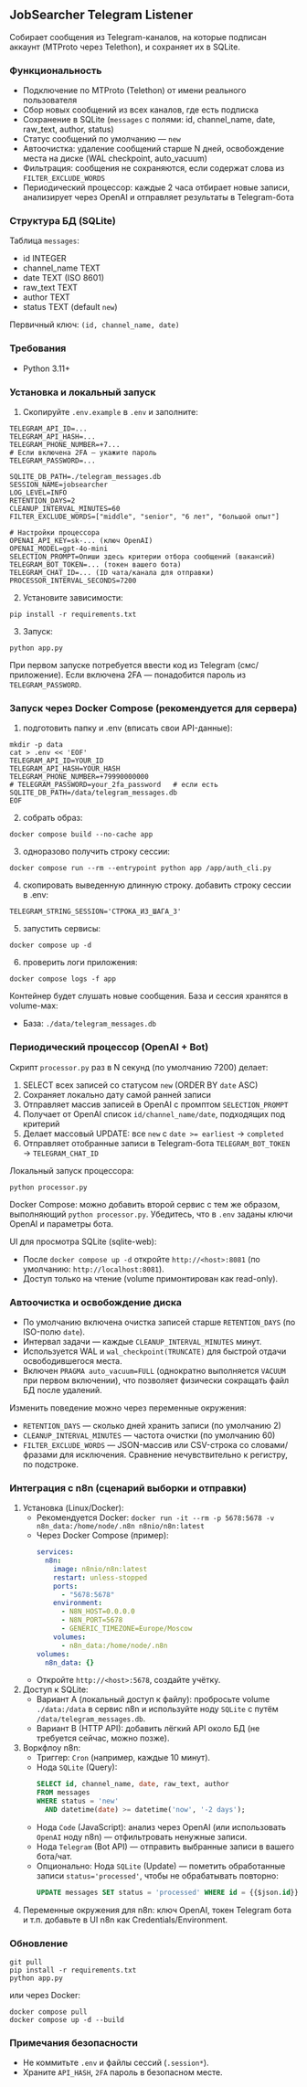## JobSearcher Telegram Listener

Собирает сообщения из Telegram-каналов, на которые подписан аккаунт (MTProto через Telethon), и сохраняет их в SQLite.

### Функциональность
- Подключение по MTProto (Telethon) от имени реального пользователя
- Сбор новых сообщений из всех каналов, где есть подписка
- Сохранение в SQLite (`messages` с полями: id, channel_name, date, raw_text, author, status)
- Статус сообщений по умолчанию — `new`
 - Автоочистка: удаление сообщений старше N дней, освобождение места на диске (WAL checkpoint, auto_vacuum)
 - Фильтрация: сообщения не сохраняются, если содержат слова из `FILTER_EXCLUDE_WORDS`
 - Периодический процессор: каждые 2 часа отбирает новые записи, анализирует через OpenAI и отправляет результаты в Telegram-бота

### Структура БД (SQLite)
Таблица `messages`:
- id INTEGER
- channel_name TEXT
- date TEXT (ISO 8601)
- raw_text TEXT
- author TEXT
- status TEXT (default `new`)

Первичный ключ: `(id, channel_name, date)`

### Требования
- Python 3.11+

### Установка и локальный запуск
1. Скопируйте `.env.example` в `.env` и заполните:
```
TELEGRAM_API_ID=...
TELEGRAM_API_HASH=...
TELEGRAM_PHONE_NUMBER=+7...
# Если включена 2FA — укажите пароль
TELEGRAM_PASSWORD=...

SQLITE_DB_PATH=./telegram_messages.db
SESSION_NAME=jobsearcher
LOG_LEVEL=INFO
RETENTION_DAYS=2
CLEANUP_INTERVAL_MINUTES=60
FILTER_EXCLUDE_WORDS=["middle", "senior", "6 лет", "большой опыт"]

# Настройки процессора
OPENAI_API_KEY=sk-... (ключ OpenAI)
OPENAI_MODEL=gpt-4o-mini
SELECTION_PROMPT=Опиши здесь критерии отбора сообщений (вакансий)
TELEGRAM_BOT_TOKEN=... (токен вашего бота)
TELEGRAM_CHAT_ID=... (ID чата/канала для отправки)
PROCESSOR_INTERVAL_SECONDS=7200
```
2. Установите зависимости:
```
pip install -r requirements.txt
```
3. Запуск:
```
python app.py
```
При первом запуске потребуется ввести код из Telegram (смс/приложение). Если включена 2FA — понадобится пароль из `TELEGRAM_PASSWORD`.

### Запуск через Docker Compose (рекомендуется для сервера)

1. подготовить папку и .env (вписать свои API-данные):
```   
mkdir -p data
cat > .env << 'EOF'
TELEGRAM_API_ID=YOUR_ID
TELEGRAM_API_HASH=YOUR_HASH
TELEGRAM_PHONE_NUMBER=+79990000000
# TELEGRAM_PASSWORD=your_2fa_password   # если есть
SQLITE_DB_PATH=/data/telegram_messages.db
EOF
```

2. собрать образ:
```
docker compose build --no-cache app
```

3. одноразово получить строку сессии:
```
docker compose run --rm --entrypoint python app /app/auth_cli.py
```

4. скопировать выведенную длинную строку. добавить строку сессии в .env:
```
TELEGRAM_STRING_SESSION='СТРОКА_ИЗ_ШАГА_3'
```

5. запустить сервисы:
```
docker compose up -d
```

6. проверить логи приложения:
```
docker compose logs -f app
```
Контейнер будет слушать новые сообщения. База и сессия хранятся в volume-мах:
- База: `./data/telegram_messages.db`

### Периодический процессор (OpenAI + Bot)
Скрипт `processor.py` раз в N секунд (по умолчанию 7200) делает:
1) SELECT всех записей со статусом `new` (ORDER BY `date` ASC)
2) Сохраняет локально дату самой ранней записи
3) Отправляет массив записей в OpenAI с промптом `SELECTION_PROMPT`
4) Получает от OpenAI список `id/channel_name/date`, подходящих под критерий
5) Делает массовый UPDATE: все `new` с `date >= earliest` → `completed`
6) Отправляет отобранные записи в Telegram-бота `TELEGRAM_BOT_TOKEN` → `TELEGRAM_CHAT_ID`

Локальный запуск процессора:
```
python processor.py
```

Docker Compose: можно добавить второй сервис с тем же образом, выполняющий `python processor.py`. Убедитесь, что в `.env` заданы ключи OpenAI и параметры бота.

UI для просмотра SQLite (sqlite-web):
- После `docker compose up -d` откройте `http://<host>:8081` (по умолчанию: `http://localhost:8081`).
- Доступ только на чтение (volume примонтирован как read-only).

### Автоочистка и освобождение диска
- По умолчанию включена очистка записей старше `RETENTION_DAYS` (по ISO-полю `date`).
- Интервал задачи — каждые `CLEANUP_INTERVAL_MINUTES` минут.
- Используется WAL и `wal_checkpoint(TRUNCATE)` для быстрой отдачи освободившегося места.
- Включен `PRAGMA auto_vacuum=FULL` (однократно выполняется `VACUUM` при первом включении), что позволяет физически сокращать файл БД после удалений.

Изменить поведение можно через переменные окружения:
- `RETENTION_DAYS` — сколько дней хранить записи (по умолчанию 2)
- `CLEANUP_INTERVAL_MINUTES` — частота очистки (по умолчанию 60)
- `FILTER_EXCLUDE_WORDS` — JSON-массив или CSV-строка со словами/фразами для исключения. Сравнение нечувствительно к регистру, по подстроке.

### Интеграция с n8n (сценарий выборки и отправки)
1. Установка (Linux/Docker):
   - Рекомендуется Docker: `docker run -it --rm -p 5678:5678 -v n8n_data:/home/node/.n8n n8nio/n8n:latest`
   - Через Docker Compose (пример):
     ```yaml
     services:
       n8n:
         image: n8nio/n8n:latest
         restart: unless-stopped
         ports:
           - "5678:5678"
         environment:
           - N8N_HOST=0.0.0.0
           - N8N_PORT=5678
           - GENERIC_TIMEZONE=Europe/Moscow
         volumes:
           - n8n_data:/home/node/.n8n
     volumes:
       n8n_data: {}
     ```
   - Откройте `http://<host>:5678`, создайте учётку.
2. Доступ к SQLite:
   - Вариант A (локальный доступ к файлу): пробросьте volume `./data:/data` в сервис n8n и используйте ноду `SQLite` с путём `/data/telegram_messages.db`.
   - Вариант B (HTTP API): добавить лёгкий API около БД (не требуется сейчас, можно позже).
3. Воркфлоу n8n:
   - Триггер: `Cron` (например, каждые 10 минут).
   - Нода `SQLite` (Query):
     ```sql
     SELECT id, channel_name, date, raw_text, author
     FROM messages
     WHERE status = 'new'
       AND datetime(date) >= datetime('now', '-2 days');
     ```
   - Нода `Code` (JavaScript): анализ через OpenAI (или использовать `OpenAI` ноду n8n) — отфильтровать ненужные записи.
   - Нода `Telegram` (Bot API) — отправить выбранные записи в вашего бота/чат.
   - Опционально: Нода `SQLite` (Update) — пометить обработанные записи `status='processed'`, чтобы не обрабатывать повторно:
     ```sql
     UPDATE messages SET status = 'processed' WHERE id = {{$json.id}} AND channel_name = {{$json.channel_name}} AND date = {{$json.date}};
     ```
4. Переменные окружения для n8n: ключ OpenAI, токен Telegram бота и т.п. добавьте в UI n8n как Credentials/Environment.

### Обновление
```
git pull
pip install -r requirements.txt
python app.py
```
или через Docker:
```
docker compose pull
docker compose up -d --build
```

### Примечания безопасности
- Не коммитьте `.env` и файлы сессий (`.session*`).
- Храните `API_HASH`, `2FA` пароль в безопасном месте.
